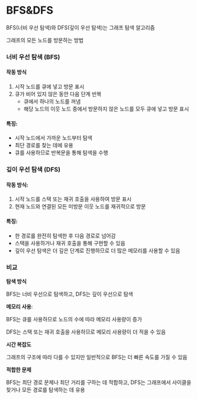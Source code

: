 # BFS&DFS

BFS(너비 우선 탐색)와 DFS(깊이 우선 탐색)는 그래프 탐색 알고리즘

그래프의 모든 노드를 방문하는 방법


### 너비 우선 탐색 (BFS)

#### 작동 방식
1. 시작 노드를 큐에 넣고 방문 표시
2. 큐가 비어 있지 않은 동안 다음 단계 반복
   - 큐에서 하나의 노드를 꺼냄
   - 해당 노드의 이웃 노드 중에서 방문하지 않은 노드를 모두 큐에 넣고 방문 표시

#### 특징:
- 시작 노드에서 가까운 노드부터 탐색
- 최단 경로를 찾는 데에 유용
- 큐를 사용하므로 반복문을 통해 탐색을 수행

### 깊이 우선 탐색 (DFS)

#### 작동 방식:
1. 시작 노드를 스택 또는 재귀 호출을 사용하여 방문 표시
2. 현재 노드와 연결된 모든 미방문 이웃 노드를 재귀적으로 방문

#### 특징:
- 한 경로를 완전히 탐색한 후 다음 경로로 넘어감
- 스택을 사용하거나 재귀 호출을 통해 구현할 수 있음
- 깊이 우선 탐색은 더 깊은 단계로 진행하므로 더 많은 메모리를 사용할 수 있음

### 비교

**탐색 방식**

BFS는 너비 우선으로 탐색하고, DFS는 깊이 우선으로 탐색

**메모리 사용**: 

BFS는 큐를 사용하므로 노드의 수에 따라 메모리 사용량이 증가

DFS는 스택 또는 재귀 호출을 사용하므로 메모리 사용량이 더 적을 수 있음

**시간 복잡도**

그래프의 구조에 따라 다를 수 있지만 일반적으로 BFS는 더 빠른 속도를 가질 수 있음

**적합한 문제**

BFS는 최단 경로 문제나 최단 거리를 구하는 데 적합하고, DFS는 그래프에서 사이클을 찾거나 모든 경로를 탐색하는 데 유용

